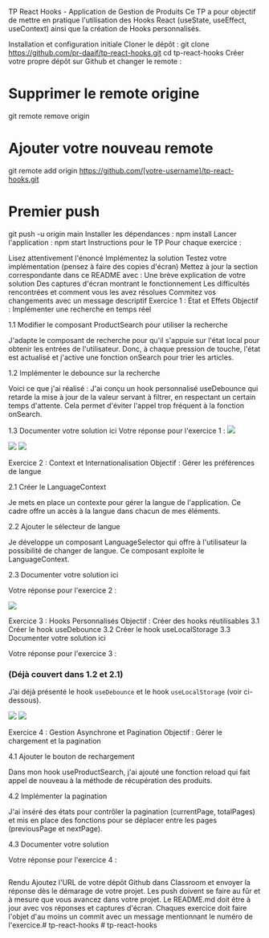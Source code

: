 TP React Hooks - Application de Gestion de Produits
Ce TP a pour objectif de mettre en pratique l'utilisation des Hooks React (useState, useEffect, useContext) ainsi que la création de Hooks personnalisés.

Installation et configuration initiale
Cloner le dépôt :
git clone https://github.com/pr-daaif/tp-react-hooks.git
cd tp-react-hooks
Créer votre propre dépôt sur Github et changer le remote :
# Supprimer le remote origine
git remote remove origin

# Ajouter votre nouveau remote
git remote add origin https://github.com/[votre-username]/tp-react-hooks.git

# Premier push
git push -u origin main
Installer les dépendances :
npm install
Lancer l'application :
npm start
Instructions pour le TP
Pour chaque exercice :

Lisez attentivement l'énoncé
Implémentez la solution
Testez votre implémentation (pensez à faire des copies d'écran)
Mettez à jour la section correspondante dans ce README avec :
Une brève explication de votre solution
Des captures d'écran montrant le fonctionnement
Les difficultés rencontrées et comment vous les avez résolues
Commitez vos changements avec un message descriptif
Exercice 1 : État et Effets
Objectif : Implémenter une recherche en temps réel

1.1 Modifier le composant ProductSearch pour utiliser la recherche

J'adapte le composant de recherche pour qu'il s'appuie sur l'état local pour obtenir les entrées de l'utilisateur. 
Donc, à chaque pression de touche, l'état est actualisé et j'active une fonction onSearch pour trier les articles.

1.2 Implémenter le debounce sur la recherche

Voici ce que j'ai réalisé : J'ai conçu un hook personnalisé useDebounce qui retarde la mise à jour de la valeur servant à filtrer, en respectant un certain temps d'attente. 
Cela permet d'éviter l'appel trop fréquent à la fonction onSearch.

1.3 Documenter votre solution ici
Votre réponse pour l'exercice 1 :
<img src="Captures/Ex1.1.png">

<img src="Captures/Ex1.2.1.png">

<img src="Captures/Ex1.2.1.png">

Exercice 2 : Context et Internationalisation
Objectif : Gérer les préférences de langue

2.1 Créer le LanguageContext

Je mets en place un contexte pour gérer la langue de l'application. 
Ce cadre offre un accès à la langue dans chacun de mes éléments.

2.2 Ajouter le sélecteur de langue

Je développe un composant LanguageSelector qui offre à l'utilisateur la possibilité de changer de langue. 
Ce composant exploite le LanguageContext.

2.3 Documenter votre solution ici

Votre réponse pour l'exercice 2 :

<img src="Captures/Ex2.1.png">

Exercice 3 : Hooks Personnalisés
Objectif : Créer des hooks réutilisables
3.1 Créer le hook useDebounce
3.2 Créer le hook useLocalStorage
3.3 Documenter votre solution ici

Votre réponse pour l'exercice 3 :

### (Déjà couvert dans 1.2 et 2.1)

J’ai déjà présenté le hook `useDebounce` et le hook `useLocalStorage` (voir ci-dessous).

<img src="Captures/Ex3.1.png">

<img src="Captures/Ex3.2.png">

Exercice 4 : Gestion Asynchrone et Pagination
Objectif : Gérer le chargement et la pagination

4.1 Ajouter le bouton de rechargement

Dans mon hook useProductSearch, j'ai ajouté une fonction reload qui fait appel de nouveau à la méthode de récupération des produits.

4.2 Implémenter la pagination

J'ai inséré des états pour contrôler la pagination (currentPage, totalPages) 
et mis en place des fonctions pour se déplacer entre les pages (previousPage et nextPage).

4.3 Documenter votre solution 

Votre réponse pour l'exercice 4 :

<img src="Captures/Ex4.png" alt="">

Rendu
Ajoutez l'URL de votre dépôt Github dans Classroom et envoyer la réponse dès le démarage de votre projet.
Les push doivent se faire au fûr et à mesure que vous avancez dans votre projet.
Le README.md doit être à jour avec vos réponses et captures d'écran.
Chaques exercice doit faire l'objet d'au moins un commit avec un message mentionnant le numéro de l'exercice.#   t p - r e a c t - h o o k s 
 
 #   t p - r e a c t - h o o k s 
 
 